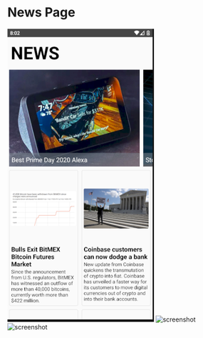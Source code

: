 # News Page
![screenshot](./src/images/Capture1.PNG)
![screenshot](./src/images/Capture2.PNG)
![screenshot](./src/images/Capture3.PNG)
